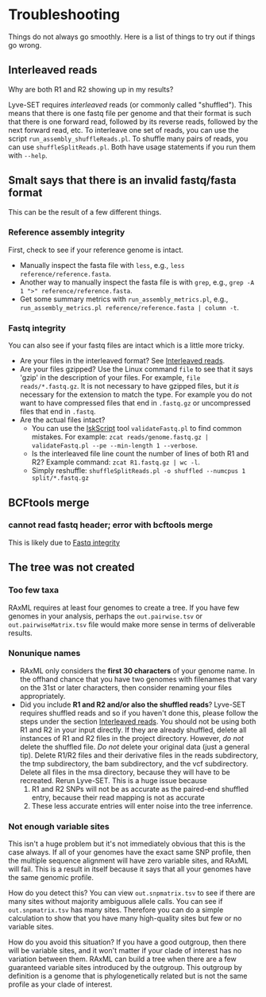 # Troubleshooting

Things do not always go smoothly.  Here is a list of things to try out if things go wrong.

## Interleaved reads

Why are both R1 and R2 showing up in my results?

Lyve-SET requires _interleaved_ reads (or commonly called "shuffled").  This means that there is one fastq file per genome and that their format is such that there is one forward read, followed by its reverse reads, followed by the next forward read, etc.
To interleave one set of reads, you can use the script `run_assembly_shuffleReads.pl`.  To shuffle many pairs of reads, you can use `shuffleSplitReads.pl`.  Both have usage statements if you run them with `--help`.

## Smalt says that there is an invalid fastq/fasta format

This can be the result of a few different things.  

### Reference assembly integrity

First, check to see if your reference genome is intact.

* Manually inspect the fasta file with `less`, e.g., `less reference/reference.fasta`.
* Another way to manually inspect the fasta file is with `grep`, e.g., `grep -A 1 ">" reference/reference.fasta`.
* Get some summary metrics with `run_assembly_metrics.pl`, e.g., `run_assembly_metrics.pl reference/reference.fasta | column -t`.

### Fastq integrity

You can also see if your fastq files are intact which is a little more tricky.

* Are your files in the interleaved format? See [Interleaved reads](#interleaved-reads).
* Are your files gzipped?  Use the Linux command `file` to see that it says 'gzip' in the description of your files.  For example, `file reads/*.fastq.gz`.  It is not necessary to have gzipped files, but it _is_ necessary for the extension to match the type. For example you do not want to have compressed files that end in `.fastq.gz` or uncompressed files that end in `.fastq`.
* Are the actual files intact?  
  * You can use the [lskScript](https://github.com/lskatz/lskScripts) tool `validateFastq.pl` to find common mistakes.  For example: `zcat reads/genome.fastq.gz | validateFastq.pl --pe --min-length 1 --verbose`.
  * Is the interleaved file line count the number of lines of both R1 and R2? Example command: `zcat R1.fastq.gz | wc -l`.
  * Simply reshuffle: `shuffleSplitReads.pl -o shuffled --numcpus 1 split/*.fastq.gz`

## BCFtools merge

### cannot read fastq header; error with bcftools merge

This is likely due to [Fastq integrity](#fastq-integrity)

## The tree was not created

### Too few taxa

RAxML requires at least four genomes to create a tree.  If you have few genomes in your analysis, perhaps the `out.pairwise.tsv` or `out.pairwiseMatrix.tsv` file would make more sense in terms of deliverable results.

### Nonunique names

* RAxML only considers the **first 30 characters** of your genome name.  In the offhand chance that you have two genomes with filenames that vary on the 31st or later characters, then consider renaming your files appropriately.
* Did you include **R1 and R2 and/or also the shuffled reads**?  Lyve-SET requires shuffled reads and so if you haven't done this, please follow the steps under the section [Interleaved reads](#interleaved-reads).  You should not be using both R1 and R2 in your input directly.  If they are already shuffled, delete all instances of R1 and R2 files in the project directory.  However, *do not* delete the shuffled file.  *Do not* delete your original data (just a general tip).  Delete R1/R2 files and their derivative files in the reads subdirectory, the tmp subdirectory, the bam subdirectory, and the vcf subdirectory.  Delete all files in the msa directory, because they will have to be recreated.  Rerun Lyve-SET.  This is a huge issue because
  1. R1 and R2 SNPs will not be as accurate as the paired-end shuffled entry, because their read mapping is not as accurate
  2. These less accurate entries will enter noise into the tree inferrence.

### Not enough variable sites

This isn't a huge problem but it's not immediately obvious that this is the case always.  If all of your genomes have the exact same SNP profile, then the multiple sequence alignment will have zero variable sites, and RAxML will fail.  This is a result in itself because it says that all your genomes have the same genomic profile.

How do you detect this?  You can view `out.snpmatrix.tsv` to see if there are many sites without majority ambiguous allele calls.  You can see if `out.snpmatrix.tsv` has many sites.  Therefore you can do a simple calculation to show that you have many high-quality sites but few or no variable sites.

How do you avoid this situation?  If you have a good outgroup, then there will be variable sites, and it won't matter if your clade of interest has no variation between them.  RAxML can build a tree when there are a few guaranteed variable sites introduced by the outgroup.  This outgroup by definition is a genome that is phylogenetically related but is not the same profile as your clade of interest.

